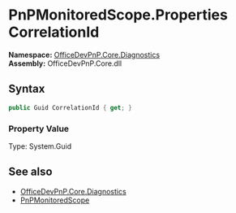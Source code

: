 # PnPMonitoredScope.Properties CorrelationId
  

**Namespace:** [OfficeDevPnP.Core.Diagnostics](OfficeDevPnP.Core.Diagnostics.md)  
**Assembly:** OfficeDevPnP.Core.dll  
## Syntax
```C#
public Guid CorrelationId { get; }
```

### Property Value
Type: System.Guid  

## See also
- [OfficeDevPnP.Core.Diagnostics](OfficeDevPnP.Core.Diagnostics.md)
- [PnPMonitoredScope](OfficeDevPnP.Core.Diagnostics.PnPMonitoredScope.md) 
